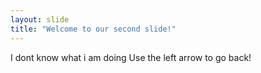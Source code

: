 ```yaml
---
layout: slide
title: "Welcome to our second slide!"
---
```

I dont know what i am doing
Use the left arrow to go back!

